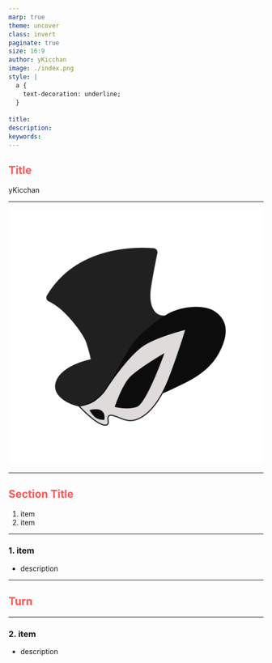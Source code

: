 ```yaml
---
marp: true
theme: uncover
class: invert
paginate: true
size: 16:9
author: yKicchan
image: ./index.png
style: |
  a {
    text-decoration: underline;
  }

title:
description:
keywords:
---
```

<style scoped>
h2 {
    color: #f55;
}
</style>

## Title

yKicchan

<!-- _paginate: skip -->

---

![w:256](/public/icon.png)

---

## Section Title

1. item
2. item

---

<!-- header: Section Title -->

### 1. item

- description

<!-- _footer: [related link](url) -->

---

<!-- _class: -->

## Turn

---

### 2. item

- description